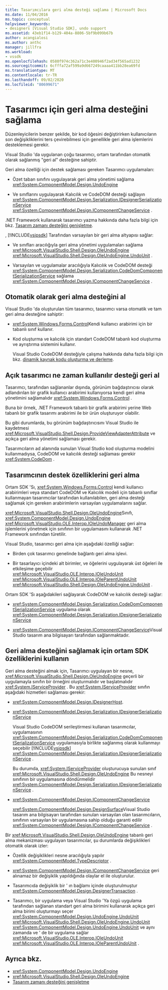 ```yaml
---
title: Tasarımcılara geri alma desteği sağlama | Microsoft Docs
ms.date: 11/04/2016
ms.topic: conceptual
helpviewer_keywords:
- designers [Visual Studio SDK], undo support
ms.assetid: 43eb1f14-b129-404a-8806-5bf9b099b67b
author: acangialosi
ms.author: anthc
manager: jillfra
ms.workload:
- vssdk
ms.openlocfilehash: 0580f974c362a71c3e400946f2ad34f565ad1232
ms.sourcegitcommit: 6cfffa72af599a9d667249caaaa411bb28ea69fd
ms.translationtype: MT
ms.contentlocale: tr-TR
ms.lasthandoff: 09/02/2020
ms.locfileid: "80699671"
---
```

# <a name="supply-undo-support-to-designers"></a>Tasarımcı için geri alma desteğini sağlama

Düzenleyicilerin benzer şekilde, bir kod öğesini değiştirirken kullanıcıların son değişikliklerini ters çevirebilmesi için genellikle geri alma işlemlerini desteklemesi gerekir.

Visual Studio 'da uygulanan çoğu tasarımcı, ortam tarafından otomatik olarak sağlanmış "geri al" desteğine sahiptir.

Geri alma özelliği için destek sağlaması gereken Tasarımcı uygulamaları:

- Özet taban sınıfını uygulayarak geri alma yönetimi sağlama <xref:System.ComponentModel.Design.UndoEngine>

- Ve sınıflarını uygulayarak Kalıcılık ve CodeDOM desteği sağlayın <xref:System.ComponentModel.Design.Serialization.IDesignerSerializationService>  <xref:System.ComponentModel.Design.IComponentChangeService> .

.NET Framework kullanarak tasarımcı yazma hakkında daha fazla bilgi için bkz. [Tasarım zamanı desteğini genişletme](/previous-versions/37899azc(v=vs.140)).

, [!INCLUDE[vsipsdk](../extensibility/includes/vsipsdk_md.md)] Tarafından varsayılan bir geri alma altyapısı sağlar:

- Ve sınıfları aracılığıyla geri alma yönetimi uygulamaları sağlama <xref:Microsoft.VisualStudio.Shell.Design.OleUndoEngine> <xref:Microsoft.VisualStudio.Shell.Design.OleUndoEngine.UndoUnit> .

- Varsayılan ve uygulamalar aracılığıyla Kalıcılık ve CodeDOM desteği <xref:System.ComponentModel.Design.Serialization.CodeDomComponentSerializationService> sağlama <xref:System.ComponentModel.Design.IComponentChangeService> .

## <a name="obtain-undo-support-automatically"></a>Otomatik olarak geri alma desteğini al

Visual Studio 'da oluşturulan tüm tasarımcı, tasarımcı varsa otomatik ve tam geri alma desteğine sahiptir:

- <xref:System.Windows.Forms.Control>Kendi kullanıcı arabirimi için bir tabanlı sınıf kullanır.

- Kod oluşturma ve kalıcılık için standart CodeDOM tabanlı kod oluşturma ve ayrıştırma sistemini kullanır.

   Visual Studio CodeDOM desteğiyle çalışma hakkında daha fazla bilgi için bkz. [dinamik kaynak kodu oluşturma ve derleme](/dotnet/framework/reflection-and-codedom/dynamic-source-code-generation-and-compilation).

## <a name="when-to-use-explicit-designer-undo-support"></a>Açık tasarımcı ne zaman kullanılır desteği geri al
 Tasarımcı, tarafından sağlananlar dışında, görünüm bağdaştırıcısı olarak adlandırılan bir grafik kullanıcı arabirimi kullanıyorsa kendi geri alma yönetimini sağlamalıdır <xref:System.Windows.Forms.Control> .

 Buna bir örnek, .NET Framework tabanlı bir grafik arabirimi yerine Web tabanlı bir grafik tasarımı arabirimi ile bir ürün oluşturuyor olabilir.

 Bu gibi durumlarda, bu görünüm bağdaştırıcısını Visual Studio ile kaydetmesi <xref:Microsoft.VisualStudio.Shell.Design.ProvideViewAdapterAttribute> ve açıkça geri alma yönetimi sağlaması gerekir.

 Tasarımcıların ad alanında sunulan Visual Studio kod oluşturma modelini kullanmadıysa, CodeDOM ve kalıcılık desteği sağlaması gerekir <xref:System.CodeDom> .

## <a name="undo-support-features-of-the-designer"></a>Tasarımcının destek özelliklerini geri alma
 Ortam SDK 'Sı, <xref:System.Windows.Forms.Control> kendi kullanıcı arabirimleri veya standart CodeDOM ve Kalıcılık modeli için tabanlı sınıflar kullanmayan tasarımcılar tarafından kullanılabilen, geri alma desteği sağlamak için gereken arabirimlerin varsayılan uygulamalarını sağlar.

 <xref:Microsoft.VisualStudio.Shell.Design.OleUndoEngine>Sınıfı, <xref:System.ComponentModel.Design.UndoEngine> <xref:Microsoft.VisualStudio.OLE.Interop.IOleUndoManager> geri alma işlemlerini yönetmek için sınıfının bir uygulamasını kullanarak .NET Framework sınıfından türetilir.

 Visual Studio, tasarımcı geri alma için aşağıdaki özelliği sağlar:

- Birden çok tasarımcı genelinde bağlantı geri alma işlevi.

- Bir tasarlayıcı içindeki alt birimler, ve öğelerini uygulayarak üst öğeleri ile etkileşime geçebilir <xref:Microsoft.VisualStudio.OLE.Interop.IOleUndoUnit> <xref:Microsoft.VisualStudio.OLE.Interop.IOleParentUndoUnit> <xref:Microsoft.VisualStudio.Shell.Design.OleUndoEngine.UndoUnit> .

Ortam SDK 'Sı aşağıdakileri sağlayarak CodeDOM ve kalıcılık desteği sağlar:

- <xref:System.ComponentModel.Design.Serialization.CodeDomComponentSerializationService> uygulama olarak <xref:System.ComponentModel.Design.Serialization.IDesignerSerializationService>

- <xref:System.ComponentModel.Design.IComponentChangeService>Visual Studio tasarım ana bilgisayarı tarafından sağlanmaktadır.

## <a name="use-the-environment-sdk-features-to-supply-undo-support"></a>Geri alma desteğini sağlamak için ortam SDK özelliklerini kullanın

Geri alma desteğini almak için, Tasarımcı uygulayan bir nesne, <xref:Microsoft.VisualStudio.Shell.Design.OleUndoEngine> geçerli bir uygulamayla sınıfın bir örneğini oluşturmalıdır ve başlatmalıdır <xref:System.IServiceProvider> . Bu <xref:System.IServiceProvider> sınıfın aşağıdaki hizmetleri sağlaması gerekir:

- <xref:System.ComponentModel.Design.IDesignerHost>.

- <xref:System.ComponentModel.Design.Serialization.IDesignerSerializationService>

   Visual Studio CodeDOM serileştirmesi kullanan tasarımcılar, uygulamasının <xref:System.ComponentModel.Design.Serialization.CodeDomComponentSerializationService> uygulamasıyla birlikte sağlanmış olarak kullanmayı seçebilir [!INCLUDE[vsipsdk](../extensibility/includes/vsipsdk_md.md)] <xref:System.ComponentModel.Design.Serialization.IDesignerSerializationService> .

   Bu durumda, <xref:System.IServiceProvider> oluşturucuya sunulan sınıf <xref:Microsoft.VisualStudio.Shell.Design.OleUndoEngine> Bu nesneyi sınıfının bir uygulamasına döndürmelidir <xref:System.ComponentModel.Design.Serialization.IDesignerSerializationService> .

- <xref:System.ComponentModel.Design.IComponentChangeService>

   <xref:System.ComponentModel.Design.DesignSurface>Visual Studio tasarım ana bilgisayarı tarafından sunulan varsayılan olan tasarımcıların, sınıfının varsayılan bir uygulamasına sahip olduğu garanti edilir <xref:System.ComponentModel.Design.IComponentChangeService> .

Bir <xref:Microsoft.VisualStudio.Shell.Design.OleUndoEngine> tabanlı geri alma mekanizması uygulayan tasarımcılar, şu durumlarda değişiklikleri otomatik olarak izler:

- Özellik değişiklikleri nesne aracılığıyla yapılır <xref:System.ComponentModel.TypeDescriptor> .

- <xref:System.ComponentModel.Design.IComponentChangeService> geri alınamaz bir değişiklik yapıldığında olaylar el ile oluşturulur.

- Tasarımcıda değişiklik bir ' ın bağlamı içinde oluşturulmuştur <xref:System.ComponentModel.Design.DesignerTransaction> .

- Tasarımcı, bir uygulama veya Visual Studio 'Ya özgü uygulama tarafından sağlanan standart geri alma birimini kullanarak açıkça geri alma birimi oluşturmayı seçer <xref:System.ComponentModel.Design.UndoEngine.UndoUnit> <xref:Microsoft.VisualStudio.Shell.Design.OleUndoEngine.UndoUnit> <xref:System.ComponentModel.Design.UndoEngine.UndoUnit> ve aynı zamanda ve ' de bir uygulama sağlar <xref:Microsoft.VisualStudio.OLE.Interop.IOleUndoUnit> <xref:Microsoft.VisualStudio.OLE.Interop.IOleParentUndoUnit> .

## <a name="see-also"></a>Ayrıca bkz.

- <xref:System.ComponentModel.Design.UndoEngine>
- <xref:Microsoft.VisualStudio.Shell.Design.OleUndoEngine>
- [Tasarım zamanı desteğini genişletme](/previous-versions/37899azc(v=vs.140))
